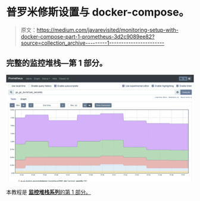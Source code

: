 # 普罗米修斯设置与 docker-compose。

> 原文：<https://medium.com/javarevisited/monitoring-setup-with-docker-compose-part-1-prometheus-3d2c9089ee82?source=collection_archive---------1----------------------->

## 完整的监控堆栈—第 1 部分。

[![](img/17faf80ad865082e3bd864c11e8b6f98.png)](https://javarevisited.blogspot.com/2019/05/top-5-courses-to-learn-docker-and-kubernetes-for-devops.html)

本教程是 [**监控堆栈系列**的第 1 部分。](https://verbosemode.dev/list/monitoring-stack-with-prometheus-grafana-and-docker-3e6e4b94523c)